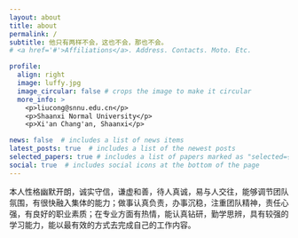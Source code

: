 ```yaml
---
layout: about
title: about
permalink: /
subtitle: 他只有两样不会，这也不会，那也不会。
# <a href='#'>Affiliations</a>. Address. Contacts. Moto. Etc.

profile:
  align: right
  image: luffy.jpg
  image_circular: false # crops the image to make it circular
  more_info: >
    <p>liucong@snnu.edu.cn</p>
    <p>Shaanxi Normal University</p>
    <p>Xi'an Chang'an, Shaanxi</p>

news: false  # includes a list of news items
latest_posts: true  # includes a list of the newest posts
selected_papers: true # includes a list of papers marked as "selected={true}"
social: true  # includes social icons at the bottom of the page
---
```


本人性格幽默开朗，诚实守信，谦虚和善，待人真诚，易与人交往，能够调节团队氛围，有很快融入集体的能力；做事认真负责，办事沉稳，注重团队精神，责任心强，有良好的职业素质；在专业方面有热情，能认真钻研，勤学思辨，具有较强的学习能力，能以最有效的方式去完成自己的工作内容。
